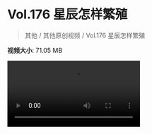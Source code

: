 # Vol.176 星辰怎样繁殖

> 其他 / 其他原创视频 / Vol.176 星辰怎样繁殖

**视频大小**: 71.05 MB

<div class="video"><video src="https://file.hsyhx.top/archive/混乱博物馆/Vol/176.mp4" controls preload>🤔 您的浏览器不支持 video 标签</video></div>